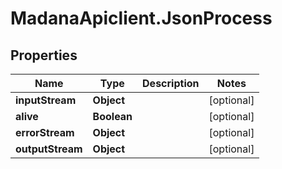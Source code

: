 # MadanaApiclient.JsonProcess

## Properties

Name | Type | Description | Notes
------------ | ------------- | ------------- | -------------
**inputStream** | **Object** |  | [optional] 
**alive** | **Boolean** |  | [optional] 
**errorStream** | **Object** |  | [optional] 
**outputStream** | **Object** |  | [optional] 


